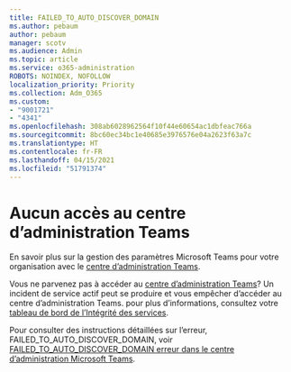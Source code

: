```yaml
---
title: FAILED_TO_AUTO_DISCOVER_DOMAIN
ms.author: pebaum
author: pebaum
manager: scotv
ms.audience: Admin
ms.topic: article
ms.service: o365-administration
ROBOTS: NOINDEX, NOFOLLOW
localization_priority: Priority
ms.collection: Adm_O365
ms.custom:
- "9001721"
- "4341"
ms.openlocfilehash: 308ab6028962564f10f44e60654ac1dbfeac766a
ms.sourcegitcommit: 8bc60ec34bc1e40685e3976576e04a2623f63a7c
ms.translationtype: HT
ms.contentlocale: fr-FR
ms.lasthandoff: 04/15/2021
ms.locfileid: "51791374"
---
```

# <a name="no-access-to-teams-admin-center"></a>Aucun accès au centre d’administration Teams

En savoir plus sur la gestion des paramètres Microsoft Teams pour votre organisation avec le [centre d’administration Teams](https://docs.microsoft.com/microsoftteams/enable-features-office-365).

Vous ne parvenez pas à accéder au [centre d’administration Teams](https://docs.microsoft.com/microsoftteams/enable-features-office-365)? Un incident de service actif peut se produire et vous empêcher d’accéder au centre d’administration Teams. pour plus d’informations, consultez votre [tableau de bord de l’Intégrité des services](https://status.office365.com/).

Pour consulter des instructions détaillées sur l’erreur, FAILED_TO_AUTO_DISCOVER_DOMAIN, voir [FAILED_TO_AUTO_DISCOVER_DOMAIN erreur dans le centre d’administration Microsoft Teams](https://docs.microsoft.com/microsoftteams/troubleshoot/teams-administration/failed-to-auto-discover-domain-error-teams-admin-center).
